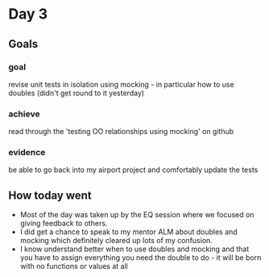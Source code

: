 # Day 3
## Goals 
### goal 
revise unit tests in isolation using mocking  - in particular how to use doubles (didn't get round to it yesterday)
### achieve 
read through the 'testing OO relationships using mocking' on github
### evidence
be able to go back into my airport project and comfortably update the tests

## How today went
- Most of the day was taken up by the EQ session where we focused on giving feedback to others. 
- I did get a chance to speak to my mentor ALM about doubles and mocking which definitely cleared up lots of my confusion. 
- I know understand better when to use doubles and mocking and that you have to assign everything you need the double to do - it will be born with no functions or values at all

